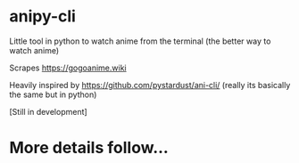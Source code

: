 # anipy-cli
Little tool in python to watch anime from the terminal (the better way to watch anime)


Scrapes https://gogoanime.wiki

Heavily inspired by https://github.com/pystardust/ani-cli/ (really its basically the same but in python)


[Still in development]

# More details follow...
